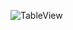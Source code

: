 ![TableView](https://user-images.githubusercontent.com/107209053/187083798-15f718c8-f003-4594-98ac-f3b9f47154cb.png)
